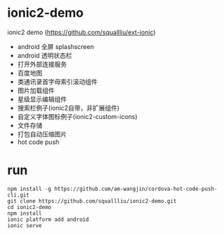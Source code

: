 # ionic2-demo
ionic2 demo (https://github.com/squallliu/ext-ionic)
- android 全屏 splashscreen
- android 透明状态栏
- 打开外部连接服务
- 百度地图
- 类通讯录首字母索引滚动组件
- 图片加载组件
- 星级显示编辑组件
- 搜索栏例子(ionic2自带，非扩展组件)
- 自定义字体图标例子(ionic2-custom-icons)
- 文件存储
- 打包自动压缩图片
- hot code push

# run
```
npm install -g https://github.com/am-wangjin/cordova-hot-code-push-cli.git
git clone https://github.com/squallliu/ionic2-demo.git
cd ionic2-demo
npm install
ionic platform add android
ionic serve
```

